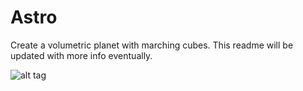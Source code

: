 # Astro
Create a volumetric planet with marching cubes. This readme will be updated with more info eventually.

![alt tag](https://github.com/MBurgstaller/Astro/blob/development/result.png)
